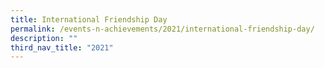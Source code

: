 ```yaml
---
title: International Friendship Day
permalink: /events-n-achievements/2021/international-friendship-day/
description: ""
third_nav_title: "2021"
---
```

